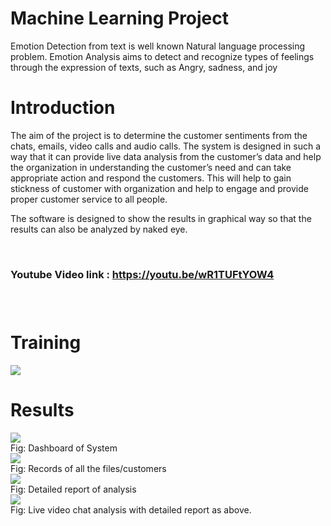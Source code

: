 # Machine Learning Project
Emotion Detection from text is well known Natural language processing problem.
Emotion Analysis aims to detect and recognize types of feelings through the expression of texts, such as
Angry, sadness, and joy
# Introduction
 <p>The aim of the project is to determine the customer sentiments from the chats, emails, video calls and audio calls. The system is designed in such a way that it can provide live data analysis from the customer’s data and help the organization in understanding the customer’s need and can take appropriate action and respond the customers. This will help to gain stickness of customer with organization and help to engage and provide proper customer service to all people.</p>
 <p>The software is designed to show the results in graphical way so that the results can also be analyzed by naked eye.</p><br>
<h3>Youtube Video link : <a href="https://youtu.be/wR1TUFtYOW4">https://youtu.be/wR1TUFtYOW4</a><h3><br>
 
# Training
<img src="https://user-images.githubusercontent.com/42066122/111740105-2c100f80-88aa-11eb-936d-2864ba34c3fe.png" class="img-fluid">

# Results
<img src="https://user-images.githubusercontent.com/42066122/111740299-84471180-88aa-11eb-99a7-4d766967cb3f.png" class="img-fluid"><br>
Fig: Dashboard of System <br>
<img src="https://user-images.githubusercontent.com/42066122/111740326-8dd07980-88aa-11eb-809a-d96fde0c43a1.png" class="img-fluid"><br>
Fig: Records of all the files/customers<br>
<img src="https://user-images.githubusercontent.com/42066122/111740344-9923a500-88aa-11eb-91e8-4302b126ce01.png" class="img-fluid"><br>
Fig: Detailed report of analysis<br>
<img src="https://user-images.githubusercontent.com/42066122/111740837-6e861c00-88ab-11eb-8af6-87328041c9ea.png" class="img-fluid"><br>
Fig: Live video chat analysis with detailed report as above.
